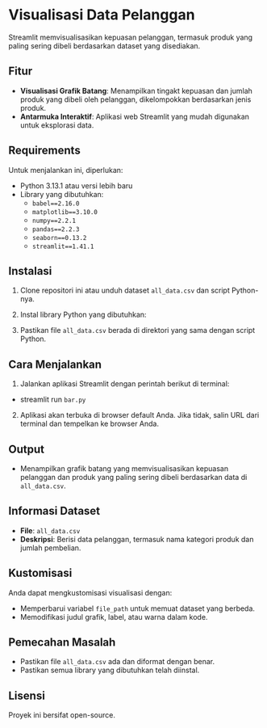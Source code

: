 # Visualisasi Data Pelanggan

Streamlit memvisualisasikan kepuasan pelanggan, termasuk produk yang paling sering dibeli berdasarkan dataset yang disediakan.

## Fitur
- **Visualisasi Grafik Batang**: Menampilkan tingakt kepuasan dan jumlah produk yang dibeli oleh pelanggan, dikelompokkan berdasarkan jenis produk.
- **Antarmuka Interaktif**: Aplikasi web Streamlit yang mudah digunakan untuk eksplorasi data.

## Requirements
Untuk menjalankan ini, diperlukan:

- Python 3.13.1 atau versi lebih baru
- Library yang dibutuhkan:
  - `babel==2.16.0`
  - `matplotlib==3.10.0`
  - `numpy==2.2.1`
  - `pandas==2.2.3`
  - `seaborn==0.13.2`
  - `streamlit==1.41.1`
  
## Instalasi
1. Clone repositori ini atau unduh dataset `all_data.csv` dan script Python-nya.

2. Instal library Python yang dibutuhkan:

3. Pastikan file `all_data.csv` berada di direktori yang sama dengan script Python.

## Cara Menjalankan
1. Jalankan aplikasi Streamlit dengan perintah berikut di terminal:

  - streamlit run `bar.py`

2. Aplikasi akan terbuka di browser default Anda. Jika tidak, salin URL dari terminal dan tempelkan ke browser Anda.

## Output

- Menampilkan grafik batang yang memvisualisasikan kepuasan pelanggan dan produk yang paling sering dibeli berdasarkan data di `all_data.csv`.

## Informasi Dataset
- **File**: `all_data.csv`
- **Deskripsi**: Berisi data pelanggan, termasuk nama kategori produk dan jumlah pembelian.

## Kustomisasi
Anda dapat mengkustomisasi visualisasi dengan:
- Memperbarui variabel `file_path` untuk memuat dataset yang berbeda.
- Memodifikasi judul grafik, label, atau warna dalam kode.

## Pemecahan Masalah
- Pastikan file `all_data.csv` ada dan diformat dengan benar.
- Pastikan semua library yang dibutuhkan telah diinstal.

## Lisensi
Proyek ini bersifat open-source.


